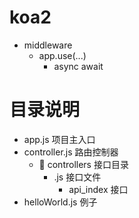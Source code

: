 # koa2

- middleware
    + app.use(...)
        * async await

# 目录说明
- app.js 项目主入口
- controller.js 路由控制器
    + 📁 controllers 接口目录
        * .js 接口文件
            - api_index 接口
- helloWorld.js 例子
